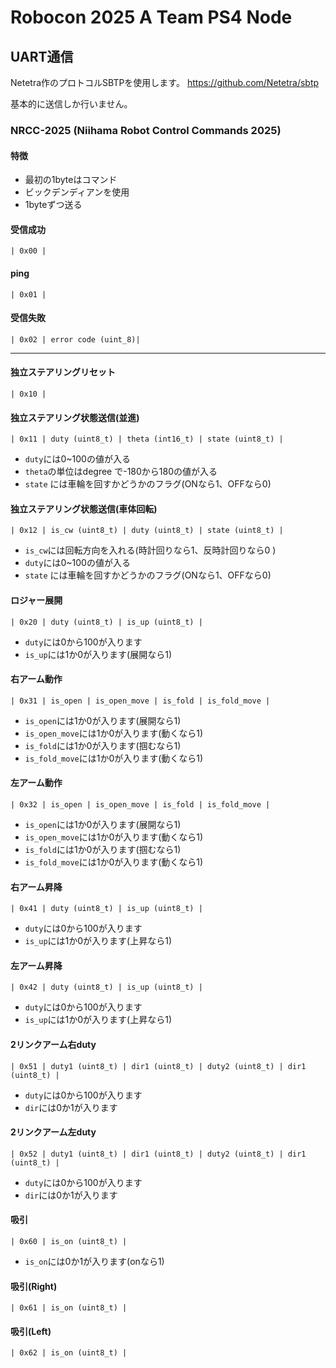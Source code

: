 # Robocon 2025 A Team PS4 Node

## UART通信
Netetra作のプロトコルSBTPを使用します。
https://github.com/Netetra/sbtp

基本的に送信しか行いません。

### NRCC-2025 (Niihama Robot Control Commands 2025)
#### 特徴
- 最初の1byteはコマンド
- ビックデンディアンを使用
- 1byteずつ送る

#### 受信成功
```
| 0x00 |
```

#### ping
```
| 0x01 |
```

#### 受信失敗
```
| 0x02 | error code (uint_8)|
```

---

#### 独立ステアリングリセット
```
| 0x10 |
```

#### 独立ステアリング状態送信(並進)
```
| 0x11 | duty (uint8_t) | theta (int16_t) | state (uint8_t) |
```
- `duty`には0~100の値が入る
- `theta`の単位はdegree で-180から180の値が入る
- `state` には車輪を回すかどうかのフラグ(ONなら1、OFFなら0)

#### 独立ステアリング状態送信(車体回転)
```
| 0x12 | is_cw (uint8_t) | duty (uint8_t) | state (uint8_t) |
```
- `is_cw`には回転方向を入れる(時計回りなら1、反時計回りなら0 )
- `duty`には0~100の値が入る
- `state` には車輪を回すかどうかのフラグ(ONなら1、OFFなら0)

#### ロジャー展開
```
| 0x20 | duty (uint8_t) | is_up (uint8_t) | 
```
- `duty`には0から100が入ります
- `is_up`には1か0が入ります(展開なら1)

#### 右アーム動作
```
| 0x31 | is_open | is_open_move | is_fold | is_fold_move |
```
- `is_open`には1か0が入ります(展開なら1)
- `is_open_move`には1か0が入ります(動くなら1)
- `is_fold`には1か0が入ります(掴むなら1)
- `is_fold_move`には1か0が入ります(動くなら1)

#### 左アーム動作
```
| 0x32 | is_open | is_open_move | is_fold | is_fold_move |
```
- `is_open`には1か0が入ります(展開なら1)
- `is_open_move`には1か0が入ります(動くなら1)
- `is_fold`には1か0が入ります(掴むなら1)
- `is_fold_move`には1か0が入ります(動くなら1)

#### 右アーム昇降
```
| 0x41 | duty (uint8_t) | is_up (uint8_t) | 
```
- `duty`には0から100が入ります
- `is_up`には1か0が入ります(上昇なら1)

#### 左アーム昇降
```
| 0x42 | duty (uint8_t) | is_up (uint8_t) | 
```
- `duty`には0から100が入ります
- `is_up`には1か0が入ります(上昇なら1)

#### 2リンクアーム右duty
```
| 0x51 | duty1 (uint8_t) | dir1 (uint8_t) | duty2 (uint8_t) | dir1 (uint8_t) |
```
- `duty`には0から100が入ります
- `dir`には0か1が入ります

#### 2リンクアーム左duty
```
| 0x52 | duty1 (uint8_t) | dir1 (uint8_t) | duty2 (uint8_t) | dir1 (uint8_t) |
```
- `duty`には0から100が入ります
- `dir`には0か1が入ります

#### 吸引
```
| 0x60 | is_on (uint8_t) |
```
- `is_on`には0か1が入ります(onなら1)

#### 吸引(Right)
```
| 0x61 | is_on (uint8_t) |
```

#### 吸引(Left)
```
| 0x62 | is_on (uint8_t) |
```
